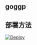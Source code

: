 ## goggp



## 部署方法


[![Deploy](https://www.herokucdn.com/deploy/button.png)](https://heroku.com/deploy?template=https://github.com/gitfdh/gggkzyp)
